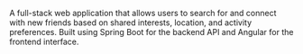 A full-stack web application that allows users to search for and connect with new friends based on shared interests, location, and activity preferences. Built using Spring Boot for the backend API and Angular for the frontend interface.

